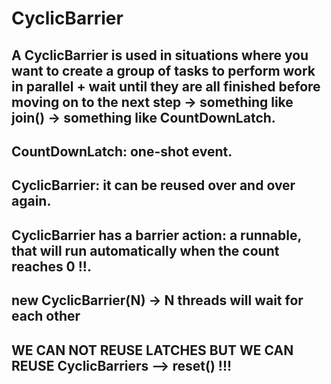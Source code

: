 # CyclicBarrier
## A CyclicBarrier is used in situations where you want to create a group of tasks to perform work in parallel + wait until they are all finished before moving on to the next step -> something like join() -> something like CountDownLatch.
## CountDownLatch: one-shot event. 
## CyclicBarrier: it can be reused over and over again.
## CyclicBarrier has a barrier action: a runnable, that will run automatically when the count reaches 0 !!.
## new CyclicBarrier(N) -> N threads will wait for each other
## WE CAN NOT REUSE LATCHES BUT WE CAN REUSE CyclicBarriers --> reset() !!!